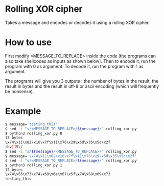 # Rolling XOR cipher

Takes a message and encodes or decodes it using a rolling XOR cipher.

# How to use

First modify <MESSAGE_TO_REPLACE> inside the code (the programs can also take shellcodes as inputs as shown below). Then to encode it, run the program with 0 as argument. To decode it, run the program with 1 as argument.

The programs will give you 3 outputs : the number of bytes in the result, the result in bytes and the result in utf-8 or ascii encoding (which will frequently be nonsense).

# Example

```sh
$ message='testing_this'
$ sed -i "s/<MESSAGE_TO_REPLACE>/${message}/" rolling_xor.py
$ python3 rolling_xor.py 0
12 bytes
\x74\x11\x62\x16\x7f\x11\x76\x29\x5d\x35\x5c\x2f
tbv)]5\/
$ sed -i "s/${message}/<MESSAGE_TO_REPLACE>/" rolling_xor.py
$ message='\x74\x11\x62\x16\x7f\x11\x76\x29\x5d\x35\x5c\x2f'
$ sed -i "s/<MESSAGE_TO_REPLACE>/${message}/" rolling_xor.py
$ python3 rolling_xor.py 1
12 bytes
\x74\x65\x73\x74\x69\x6e\x67\x5f\x74\x68\x69\x73
testing_this
```
